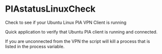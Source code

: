 # PIAstatusLinuxCheck
Check to see if your Ubuntu Linux PIA VPN Client is running

Quick application to verify that Ubuntu PIA client is running and connected.

If you are unconnected from the VPN the script will kill a process that is listed in the process variable.

